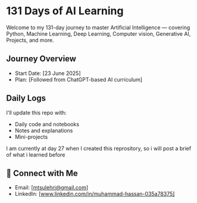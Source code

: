 #  131 Days of AI Learning 

Welcome to my 131-day journey to master Artificial Intelligence — covering Python, Machine Learning, Deep Learning, Computer vision, Generative AI, Projects, and more.

##  Journey Overview
-  Start Date: [23 June 2025]
-  Plan: [Followed from ChatGPT-based AI curriculum]

##  Daily Logs
I'll update this repo with:
-  Daily code and notebooks
-  Notes and explanations
-  Mini-projects

I am currently at day 27 when I created this reprository, so i will post a brief of what i learned before


## 🌟 Connect with Me
-  Email: [mtsulehri@gmail.com]
-  LinkedIn: [www.linkedin.com/in/muhammad-hassan-035a78375]


